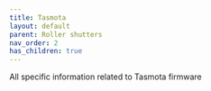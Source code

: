 ```yaml
---
title: Tasmota
layout: default
parent: Roller shutters
nav_order: 2
has_children: true
---
```



All specific information related to Tasmota firmware